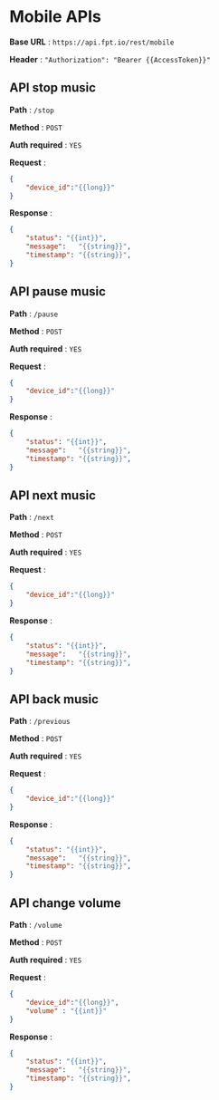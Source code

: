 # Mobile APIs

**Base URL** : `https://api.fpt.io/rest/mobile`

**Header** : `"Authorization": "Bearer {{AccessToken}}"`

## API stop music

**Path** : `/stop`

**Method** : `POST`

**Auth required** : `YES`

**Request** :

```json
{
    "device_id":"{{long}}"
}
```

**Response** :

```json
{
    "status": "{{int}}",
    "message":   "{{string}}",
    "timestamp": "{{string}}",
}
```

## API pause music

**Path** : `/pause`

**Method** : `POST`

**Auth required** : `YES`

**Request** :

```json
{
    "device_id":"{{long}}"
}
```

**Response** :

```json
{
    "status": "{{int}}",
    "message":   "{{string}}",
    "timestamp": "{{string}}",
}
```

## API next music

**Path** : `/next`

**Method** : `POST`

**Auth required** : `YES`

**Request** :

```json
{
    "device_id":"{{long}}"
}
```

**Response** :

```json
{
    "status": "{{int}}",
    "message":   "{{string}}",
    "timestamp": "{{string}}",
}
```

## API back music

**Path** : `/previous`

**Method** : `POST`

**Auth required** : `YES`

**Request** :

```json
{
    "device_id":"{{long}}"
}
```

**Response** :

```json
{
    "status": "{{int}}",
    "message":   "{{string}}",
    "timestamp": "{{string}}",
}
```

## API change volume

**Path** : `/volume`

**Method** : `POST`

**Auth required** : `YES`

**Request** :

```json
{
    "device_id":"{{long}}",
    "volume" : "{{int}}"
}
```

**Response** :

```json
{
    "status": "{{int}}",
    "message":   "{{string}}",
    "timestamp": "{{string}}",
}
```
